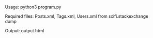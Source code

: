 Usage:
python3 program.py



Required files:
Posts.xml, 
Tags.xml,
Users.xml from scifi.stackexchange dump



Output:
output.html
